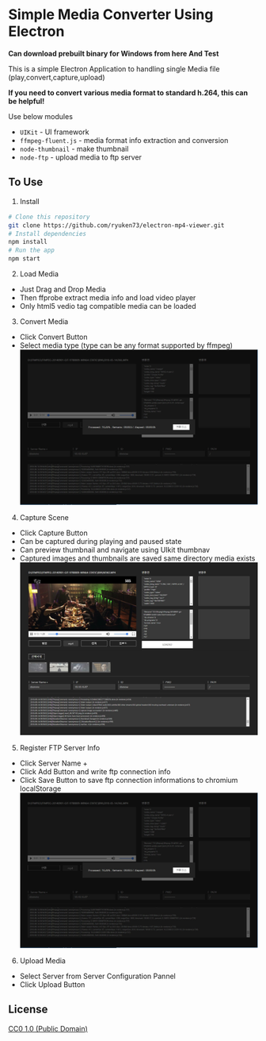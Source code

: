 # Simple Media Converter Using Electron

**Can download prebuilt binary for Windows from here And Test**

This is a simple Electron Application to handling single Media file (play,convert,capture,upload) 

**If you need to convert various media format to standard h.264, this can be helpful!**

Use below modules

- `UIKit` - UI framework
- `ffmpeg-fluent.js` - media format info extraction and conversion
- `node-thumbnail` - make thumbnail
- `node-ftp` - upload media to ftp server

## To Use

1. Install
```bash
# Clone this repository
git clone https://github.com/ryuken73/electron-mp4-viewer.git
# Install dependencies
npm install
# Run the app
npm start
```
2. Load Media
- Just Drag and Drop Media
- Then ffprobe extract media info and load video player
- Only html5 vedio tag compatible media can be loaded

3. Convert Media
- Click Convert Button
- Select media type (type can be any format supported by ffmpeg)
![Alt Text](https://github.com/ryuken73/electron-mp4-viewer/blob/master/images/converting.jpg)

4. Capture Scene
- Click Capture Button
- Can be captured during playing and paused state
- Can preview thumbnail and navigate using UIkit thumbnav
- Captured images and thumbnails are saved same directory media exists
![Alt Text](https://github.com/ryuken73/electron-mp4-viewer/blob/master/images/capture.jpg)
  
5. Register FTP Server Info
- Click Server Name + 
- Click Add Button and write ftp connection info
- Click Save Button to save ftp connection informations to chromium localStorage
![Alt Text](https://github.com/ryuken73/electron-mp4-viewer/blob/master/images/converting.jpg)

6. Upload Media
- Select Server from Server Configuration Pannel
- Click Upload Button

## License

[CC0 1.0 (Public Domain)](LICENSE.md)
